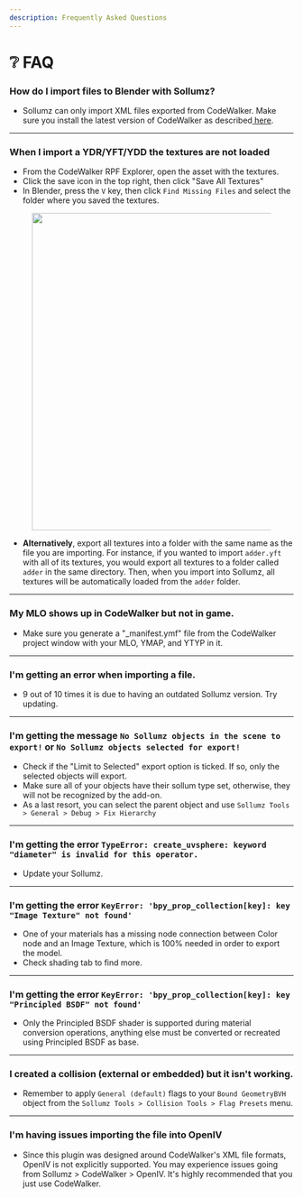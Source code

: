 ```yaml
---
description: Frequently Asked Questions
---
```


# ❔ FAQ

### How do I import files to Blender with Sollumz?

* Sollumz can only import XML files exported from CodeWalker. Make sure you install the latest version of CodeWalker as described[ here](../#requirements).

***

### When I import a YDR/YFT/YDD the textures are not loaded

* From the CodeWalker RPF Explorer, open the asset with the textures.
* Click the save icon in the top right, then click "Save All Textures"
* In Blender, press the `V` key, then click `Find Missing Files` and select the folder where you saved the textures.

<div align="left">

<figure><img src="https://i.imgur.com/vbXzGXx.gif" alt="" width="563"><figcaption></figcaption></figure>

</div>

* **Alternatively**, export all textures into a folder with the same name as the file you are importing. For instance, if you wanted to import `adder.yft` with all of its textures, you would export all textures to a folder called `adder` in the same directory. Then, when you import into Sollumz, all textures will be automatically loaded from the `adder` folder.

***

### My MLO shows up in CodeWalker but not in game.

* Make sure you generate a "\_manifest.ymf" file from the CodeWalker project window with your MLO, YMAP, and YTYP in it.

***

### I'm getting an error when importing a file.

* 9 out of 10 times it is due to having an outdated Sollumz version. Try updating.

***

### I'm getting the message `No Sollumz objects in the scene to export!` or `No Sollumz objects selected for export!`

* Check if the "Limit to Selected" export option is ticked. If so, only the selected objects will export.
* Make sure all of your objects have their sollum type set, otherwise, they will not be recognized by the add-on.
* As a last resort, you can select the parent object and use `Sollumz Tools > General > Debug > Fix Hierarchy`

***

### I'm getting the error `TypeError: create_uvsphere: keyword "diameter" is invalid for this operator.`

* Update your Sollumz.

***

### I'm getting the error `KeyError: 'bpy_prop_collection[key]: key "Image Texture" not found'`

* One of your materials has a missing node connection between Color node and an Image Texture, which is 100% needed in order to export the model.
* Check shading tab to find more.

***

### I'm getting the error `KeyError: 'bpy_prop_collection[key]: key "Principled BSDF" not found'`

* Only the Principled BSDF shader is supported during material conversion operations, anything else must be converted or recreated using Principled BSDF as base.

***

### I created a collision (external or embedded) but it isn't working.

* Remember to apply `General (default)` flags to your `Bound GeometryBVH` object from the `Sollumz Tools > Collision Tools > Flag Presets` menu.

***

### I'm having issues importing the file into OpenIV

* Since this plugin was designed around CodeWalker's XML file formats, OpenIV is not explicitly supported. You may experience issues going from Sollumz > CodeWalker > OpenIV. It's highly recommended that you just use CodeWalker.
